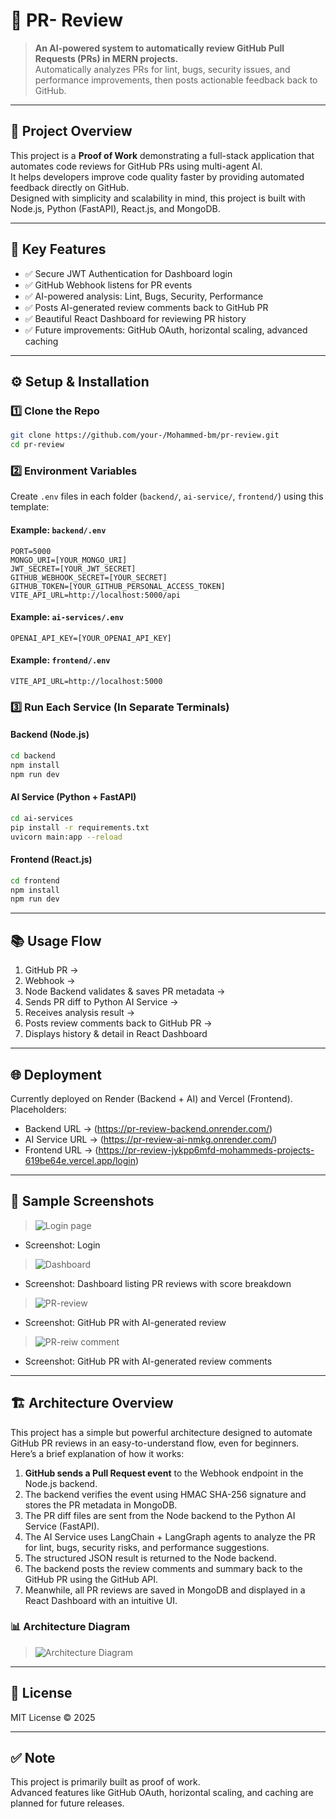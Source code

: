 
# 🧱 PR- Review

> **An AI-powered system to automatically review GitHub Pull Requests (PRs) in MERN projects.**  
> Automatically analyzes PRs for lint, bugs, security issues, and performance improvements, then posts actionable feedback back to GitHub.

---

## 🚀 Project Overview

This project is a **Proof of Work** demonstrating a full-stack application that automates code reviews for GitHub PRs using multi-agent AI.  
It helps developers improve code quality faster by providing automated feedback directly on GitHub.  
Designed with simplicity and scalability in mind, this project is built with Node.js, Python (FastAPI), React.js, and MongoDB.

---

## 🎯 Key Features

- ✅ Secure JWT Authentication for Dashboard login  
- ✅ GitHub Webhook listens for PR events  
- ✅ AI-powered analysis: Lint, Bugs, Security, Performance  
- ✅ Posts AI-generated review comments back to GitHub PR  
- ✅ Beautiful React Dashboard for reviewing PR history  
- ✅ Future improvements: GitHub OAuth, horizontal scaling, advanced caching

---

## ⚙️ Setup & Installation

### 1️⃣ Clone the Repo  
```bash
git clone https://github.com/your-/Mohammed-bm/pr-review.git
cd pr-review
```

### 2️⃣ Environment Variables  
Create `.env` files in each folder (`backend/`, `ai-service/`, `frontend/`) using this template:  

#### Example: `backend/.env`  
```env
PORT=5000  
MONGO_URI=[YOUR_MONGO_URI]  
JWT_SECRET=[YOUR_JWT_SECRET]  
GITHUB_WEBHOOK_SECRET=[YOUR_SECRET]  
GITHUB_TOKEN=[YOUR_GITHUB_PERSONAL_ACCESS_TOKEN]  
VITE_API_URL=http://localhost:5000/api  
```

#### Example: `ai-services/.env`  
```env
OPENAI_API_KEY=[YOUR_OPENAI_API_KEY]  
```

#### Example: `frontend/.env`  
```env
VITE_API_URL=http://localhost:5000  
```

### 3️⃣ Run Each Service (In Separate Terminals)

#### Backend (Node.js)  
```bash
cd backend  
npm install  
npm run dev  
```

#### AI Service (Python + FastAPI)  
```bash
cd ai-services  
pip install -r requirements.txt  
uvicorn main:app --reload  
```

#### Frontend (React.js)  
```bash
cd frontend  
npm install  
npm run dev  
```

---

## 📚 Usage Flow

1. GitHub PR →  
2. Webhook →  
3. Node Backend validates & saves PR metadata →  
4. Sends PR diff to Python AI Service →  
5. Receives analysis result →  
6. Posts review comments back to GitHub PR →  
7. Displays history & detail in React Dashboard

---

## 🌐 Deployment

Currently deployed on Render (Backend + AI) and Vercel (Frontend).  
Placeholders:  
- Backend URL → (https://pr-review-backend.onrender.com/)  
- AI Service URL → (https://pr-review-ai-nmkg.onrender.com/)  
- Frontend URL → (https://pr-review-jykpp6mfd-mohammeds-projects-619be64e.vercel.app/login)

---

## 📸 Sample Screenshots 

> ![Login page ](images/login.png) 
- Screenshot: Login 

> ![Dashboard ](images/prlist.png) 
- Screenshot: Dashboard listing PR reviews with score breakdown

> ![PR-review ](images/reviewpr.png) 
- Screenshot: GitHub PR with AI-generated review

> ![PR-reiw comment ](images/reviewprcomment.png) 
- Screenshot: GitHub PR with AI-generated review comments 

---

## 🏗️ Architecture Overview

This project has a simple but powerful architecture designed to automate GitHub PR reviews in an easy-to-understand flow, even for beginners.  
Here’s a brief explanation of how it works:

1. **GitHub sends a Pull Request event** to the Webhook endpoint in the Node.js backend.  
2. The backend verifies the event using HMAC SHA-256 signature and stores the PR metadata in MongoDB.  
3. The PR diff files are sent from the Node backend to the Python AI Service (FastAPI).  
4. The AI Service uses LangChain + LangGraph agents to analyze the PR for lint, bugs, security risks, and performance suggestions.  
5. The structured JSON result is returned to the Node backend.  
6. The backend posts the review comments and summary back to the GitHub PR using the GitHub API.  
7. Meanwhile, all PR reviews are saved in MongoDB and displayed in a React Dashboard with an intuitive UI.

### 📊 Architecture Diagram

> ![Architecture Diagram ](images/architecturediagram.png)  

---

## 📜 License

MIT License © 2025

---

## ✅ Note

This project is primarily built as proof of work.  
Advanced features like GitHub OAuth, horizontal scaling, and caching are planned for future releases.
